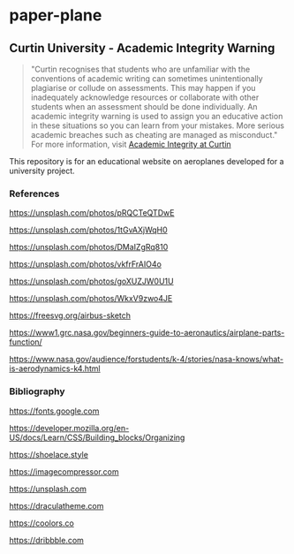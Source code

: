 # paper-plane

## Curtin University - Academic Integrity Warning
> "Curtin recognises that students who are unfamiliar with the conventions of academic writing can sometimes unintentionally plagiarise or collude on assessments. This may happen if you inadequately acknowledge resources or collaborate with other students when an assessment should be done individually. An academic integrity warning is used to assign you an educative action in these situations so you can learn from your mistakes. More serious academic breaches such as cheating are managed as misconduct."
For more information, visit [Academic Integrity at Curtin](https://www.curtin.edu.au/students/essentials/rights/academic-integrity/)

This repository is for an educational website on aeroplanes developed for a university project.

### References

https://unsplash.com/photos/pRQCTeQTDwE

https://unsplash.com/photos/1tGvAXjWqH0

https://unsplash.com/photos/DMaIZgRq810

https://unsplash.com/photos/vkfrFrAIO4o

https://unsplash.com/photos/goXUZJW0U1U

https://unsplash.com/photos/WkxV9zwo4JE

https://freesvg.org/airbus-sketch

https://www1.grc.nasa.gov/beginners-guide-to-aeronautics/airplane-parts-function/

https://www.nasa.gov/audience/forstudents/k-4/stories/nasa-knows/what-is-aerodynamics-k4.html



### Bibliography

https://fonts.google.com

https://developer.mozilla.org/en-US/docs/Learn/CSS/Building_blocks/Organizing

https://shoelace.style

https://imagecompressor.com

https://unsplash.com

https://draculatheme.com

https://coolors.co

https://dribbble.com

